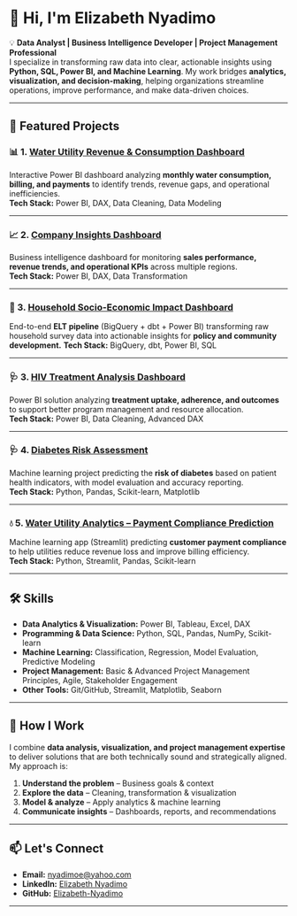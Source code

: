 # 👋 Hi, I'm Elizabeth Nyadimo  

💡 **Data Analyst | Business Intelligence Developer | Project Management Professional**  
I specialize in transforming raw data into clear, actionable insights using **Python, SQL, Power BI, and Machine Learning**. My work bridges **analytics, visualization, and decision-making**, helping organizations streamline operations, improve performance, and make data-driven choices.  

---

## 🚀 Featured Projects  

### 📊 1. [Water Utility Revenue & Consumption Dashboard](https://github.com/Elizabeth-Nyadimo/Water-Utility-Revenue-Consumption-Dashboard)  
Interactive Power BI dashboard analyzing **monthly water consumption, billing, and payments** to identify trends, revenue gaps, and operational inefficiencies.  
**Tech Stack:** Power BI, DAX, Data Cleaning, Data Modeling  

---

### 📈 2. [Company Insights Dashboard](https://github.com/Elizabeth-Nyadimo/Company-Insights-Dashboard)  
Business intelligence dashboard for monitoring **sales performance, revenue trends, and operational KPIs** across multiple regions.  
**Tech Stack:** Power BI, DAX, Data Transformation  

---

### 🏡 3. [Household Socio-Economic Impact Dashboard](https://github.com/Elizabeth-Nyadimo/Socio-Economic-Household-Impact-ELT-Pipeline-Dashboard)
End-to-end **ELT pipeline** (BigQuery + dbt + Power BI) transforming raw household survey data into actionable insights for **policy and community development.**
**Tech Stack:** BigQuery, dbt, Power BI, SQL

---

### 🩺 3. [HIV Treatment Analysis Dashboard](https://github.com/Elizabeth-Nyadimo/HIV-Treatment-Analysis-Dashboard)  
Power BI solution analyzing **treatment uptake, adherence, and outcomes** to support better program management and resource allocation.  
**Tech Stack:** Power BI, Data Cleaning, Advanced DAX  

---

### 🩺 4. [Diabetes Risk Assessment](https://github.com/Elizabeth-Nyadimo/diabetes-risk-assessment)  
Machine learning project predicting the **risk of diabetes** based on patient health indicators, with model evaluation and accuracy reporting.  
**Tech Stack:** Python, Pandas, Scikit-learn, Matplotlib  

---

### 💧 5. [Water Utility Analytics – Payment Compliance Prediction](https://github.com/Elizabeth-Nyadimo/Water-Utility-Analytics-Payment-Compliance-Prediction)  
Machine learning app (Streamlit) predicting **customer payment compliance** to help utilities reduce revenue loss and improve billing efficiency.  
**Tech Stack:** Python, Streamlit, Pandas, Scikit-learn  

---

## 🛠 Skills  

- **Data Analytics & Visualization:** Power BI, Tableau, Excel, DAX  
- **Programming & Data Science:** Python, SQL, Pandas, NumPy, Scikit-learn  
- **Machine Learning:** Classification, Regression, Model Evaluation, Predictive Modeling  
- **Project Management:** Basic & Advanced Project Management Principles, Agile, Stakeholder Engagement  
- **Other Tools:** Git/GitHub, Streamlit, Matplotlib, Seaborn  

---

## 📌 How I Work  
I combine **data analysis, visualization, and project management expertise** to deliver solutions that are both technically sound and strategically aligned. My approach is:  

1. **Understand the problem** – Business goals & context  
2. **Explore the data** – Cleaning, transformation & visualization  
3. **Model & analyze** – Apply analytics & machine learning  
4. **Communicate insights** – Dashboards, reports, and recommendations  

---

## 📫 Let's Connect  
- **Email:** nyadimoe@yahoo.com  
- **LinkedIn:** [Elizabeth Nyadimo](https://www.linkedin.com/in/elizabeth-nyadimo)  
- **GitHub:** [Elizabeth-Nyadimo](https://github.com/Elizabeth-Nyadimo)  

---

